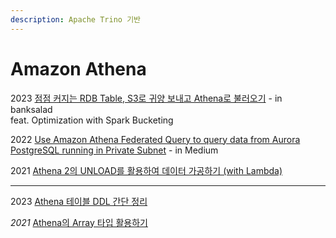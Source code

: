 ```yaml
---
description: Apache Trino 기반
---
```


# Amazon Athena

2023 [점점 커지는 RDB Table, S3로 귀양 보내고 Athena로 불러오기](https://blog.banksalad.com/tech/data-optimization-with-bucketing/) - in banksalad\
feat. Optimization with Spark Bucketing

2022 [Use Amazon Athena Federated Query to query data from Aurora PostgreSQL running in Private Subnet](https://awstip.com/use-amazon-athena-federated-query-to-query-data-from-aurora-postgresql-running-in-private-subnet-ae8d9441b1c8) - in Medium

2021 [Athena 2의 UNLOAD를 활용하여 데이터 가공하기 (with Lambda)](https://yahwang.github.io/posts/98)

***

2023 [Athena 테이블 DDL 간단 정리](https://yahwang.github.io/posts/103)

_2021_ [Athena의 Array 타입 활용하기](https://yahwang.github.io/posts/99)
